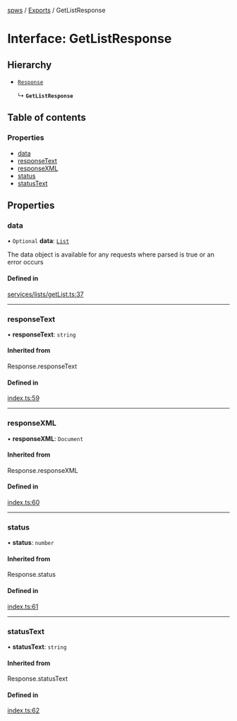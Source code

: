 [spws](../README.md) / [Exports](../modules.md) / GetListResponse

# Interface: GetListResponse

## Hierarchy

- [`Response`](../modules.md#response)

  ↳ **`GetListResponse`**

## Table of contents

### Properties

- [data](GetListResponse.md#data)
- [responseText](GetListResponse.md#responsetext)
- [responseXML](GetListResponse.md#responsexml)
- [status](GetListResponse.md#status)
- [statusText](GetListResponse.md#statustext)

## Properties

### data

• `Optional` **data**: [`List`](../modules.md#list)

The data object is available for any requests where parsed is true or an error occurs

#### Defined in

[services/lists/getList.ts:37](https://github.com/rlking1985/spws/blob/bc2d5f7/src/services/lists/getList.ts#L37)

___

### responseText

• **responseText**: `string`

#### Inherited from

Response.responseText

#### Defined in

[index.ts:59](https://github.com/rlking1985/spws/blob/bc2d5f7/src/index.ts#L59)

___

### responseXML

• **responseXML**: `Document`

#### Inherited from

Response.responseXML

#### Defined in

[index.ts:60](https://github.com/rlking1985/spws/blob/bc2d5f7/src/index.ts#L60)

___

### status

• **status**: `number`

#### Inherited from

Response.status

#### Defined in

[index.ts:61](https://github.com/rlking1985/spws/blob/bc2d5f7/src/index.ts#L61)

___

### statusText

• **statusText**: `string`

#### Inherited from

Response.statusText

#### Defined in

[index.ts:62](https://github.com/rlking1985/spws/blob/bc2d5f7/src/index.ts#L62)
